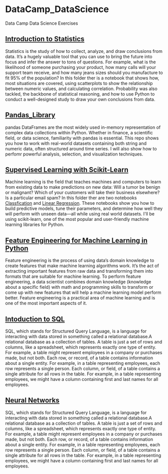 # DataCamp_DataScience
Data Camp Data Science Exercises 

## [Introduction to Statistics](https://github.com/toyinolape/DataCamp_DataScience/tree/master/Statistics)
Statistics is the study of how to collect, analyze, and draw conclusions from data. It’s a hugely valuable tool that you can use to bring the future into focus and infer the answer to tons of questions. For example, what is the likelihood of someone purchasing your product, how many calls will your support team receive, and how many jeans sizes should you manufacture to fit 95% of the population? In this folder ther is a notebook that shows how, most situations are covered, using scatterplots to show the relationship between numeric values, and calculating correlation. Probability was also tackled, the backbone of statistical reasoning, and how to use Python to conduct a well-designed study to draw your own conclusions from data.

## [Pandas_Library](https://github.com/toyinolape/DataCamp_DataScience/tree/master/Pandas_Library)
pandas DataFrames are the most widely used in-memory representation of complex data collections within Python. Whether in finance, a scientific field, or data science, familiarity with pandas is essential. This repo shows you how to work with real-world datasets containing both string and numeric data, often structured around time series. I will also show how to perfomr powerful analysis, selection, and visualization techniques.


## [Supervised Learning with Scikit-Learn](https://github.com/toyinolape/DataCamp_DataScience/tree/master/Supervised_Learning)
Machine learning is the field that teaches machines and computers to learn from existing data to make predictions on new data: Will a tumor be benign or malignant? Which of your customers will take their business elsewhere? Is a particular email spam? In this folder ther are two notebooks [Classfication](https://github.com/toyinolape/DataCamp_DataScience/blob/master/Supervised_Learning/Classification.ipynb) and [Linear Regression](https://github.com/toyinolape/DataCamp_DataScience/blob/master/Supervised_Learning/Linear_Regression.ipynb).  These notebooks show you how to build predictive models, tune their parameters, and determine how well they will perform with unseen data—all while using real world datasets. I'll be using scikit-learn, one of the most popular and user-friendly machine learning libraries for Python.

## [Feature Engineering for Machine Learning in Python](https://github.com/toyinolape/DataCamp_DataScience/tree/master/Feature_Engineering)
Feature engineering is the process of using data’s domain knowledge to create features that make machine learning algorithms work. It’s the act of extracting important features from raw data and transforming them into formats that are suitable for machine learning. To perform feature engineering, a data scientist combines domain knowledge (knowledge about a specific field) with math and programming skills to transform or come up with new features that will help a machine learning model perform better. Feature engineering is a practical area of machine learning and is one of the most important aspects of it.

## [Intoduction to SQL](https://github.com/toyinolape/DataCamp_DataScience/tree/master/Intro_SQL)
SQL, which stands for Structured Query Language, is a language for interacting with data stored in something called a relational database.A relational database as a collection of tables. A table is just a set of rows and columns, like a spreadsheet, which represents exactly one type of entity. For example, a table might represent employees in a company or purchases made, but not both.
Each row, or record, of a table contains information about a single entity. For example, in a table representing employees, each row represents a single person. Each column, or field, of a table contains a single attribute for all rows in the table. For example, in a table representing employees, we might have a column containing first and last names for all employees.

## [Neural Networks ]()
SQL, which stands for Structured Query Language, is a language for interacting with data stored in something called a relational database.A relational database as a collection of tables. A table is just a set of rows and columns, like a spreadsheet, which represents exactly one type of entity. For example, a table might represent employees in a company or purchases made, but not both.
Each row, or record, of a table contains information about a single entity. For example, in a table representing employees, each row represents a single person. Each column, or field, of a table contains a single attribute for all rows in the table. For example, in a table representing employees, we might have a column containing first and last names for all employees.